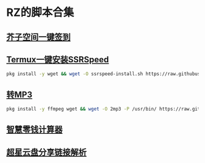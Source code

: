 # RZ的脚本合集
## [芥子空间一键签到](jiezi/README.md)
## [Termux一键安装SSRSpeed](ssrspeed/README.md)
```bash
pkg install -y wget && wget -O ssrspeed-install.sh https://raw.githubusercontent.com/w311ang/scripts/master/ssrspeed/install.sh && bash ssrspeed-install.sh
```
## [转MP3](2mp3)
```bash
pkg install -y ffmpeg wget && wget -O 2mp3 -P /usr/bin/ https://raw.githubusercontent.com/w311ang/scripts/master/2mp3 && chmod 700 /usr/bin/2mp3
```
## [智慧零钱计算器](hq.py)
## [超星云盘分享链接解析](cx.py)
